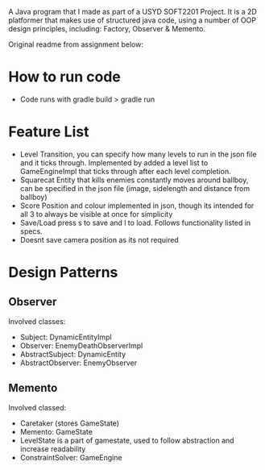 A Java program that I made as part of a USYD SOFT2201 Project. It is a 2D platformer that makes use of structured java code, using a number of OOP design principles, including: Factory, Observer & Memento.

Original readme from assignment below:

# How to run code
- Code runs with gradle build > gradle run

# Feature List
- Level Transition, you can specify how many levels to run in the json file and it ticks through. Implemented by added a level list to GameEngineImpl that ticks through after each level completion.
- Squarecat Entity that kills enemies constantly moves around ballboy, can be specified in the json file (image, sidelength and distance from ballboy)
- Score Position and colour implemented in json, though its intended for all 3 to always be visible at once for simplicity
- Save/Load press s to save and l to load. Follows functionality listed in specs.
- Doesnt save camera position as its not required

# Design Patterns
## Observer
Involved classes:
- Subject: DynamicEntityImpl
- Observer: EnemyDeathObserverImpl
- AbstractSubject: DynamicEntity
- AbstractObserver: EnemyObserver

## Memento
Involved classed:
- Caretaker (stores GameState)
- Memento: GameState
- LevelState is a part of gamestate, used to follow abstraction and increase readability
- ConstraintSolver: GameEngine

